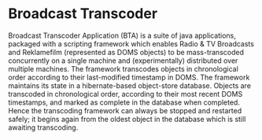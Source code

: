 # Broadcast Transcoder

Broadcast Transcoder Application (BTA) is a suite of java applications, packaged with a scripting framework which
enables Radio & TV Broadcasts and Reklamefilm (represented as DOMS objects) to be mass-transcoded concurrently on a
single machine and (experimentally) distributed over multiple machines. The framework transcodes objects in
chronological order according to their last-modified timestamp in DOMS. The framework maintains its state in a
hibernate-based object-store database. Objects are transcoded in chronological order, according to their most recent
DOMS timestamps, and marked as complete in the database when completed. Hence the transcoding framework can always be
stopped and restarted safely; it begins again from the oldest object in the database which is still awaiting transcoding.


